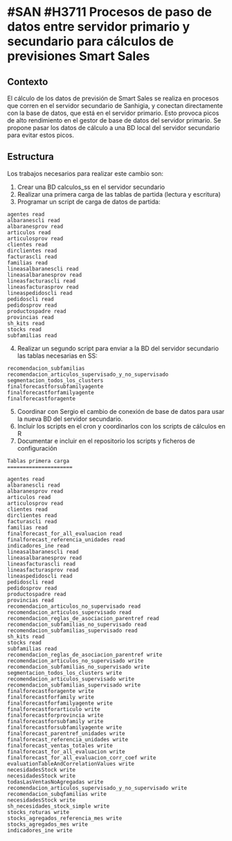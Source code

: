 # #SAN #H3711 Procesos de paso de datos entre servidor primario y secundario para cálculos de previsiones Smart Sales

## Contexto
El cálculo de los datos de previsión de Smart Sales se realiza en procesos que corren en el servidor secundario de Sanhigia, y conectan directamente con la base de datos, que está en el servidor primario. Esto provoca picos de alto rendimiento en el gestor de base de datos del servidor primario.
Se propone pasar los datos de cálculo a una BD local del servidor secundario para evitar estos picos.

## Estructura
 Los trabajos necesarios para realizar este cambio son:
1) Crear una BD calculos_ss en el servidor secundario
2) Realizar una primera carga de las tablas de partida (lectura y escritura)
3) Programar un script de carga de datos de partida:
```
agentes read
albaranescli read
albaranesprov read
articulos read
articulosprov read
clientes read
dirclientes read
facturascli read
familias read
lineasalbaranescli read
lineasalbaranesprov read
lineasfacturascli read
lineasfacturasprov read
lineaspedidoscli read
pedidoscli read
pedidosprov read
productospadre read
provincias read
sh_kits read
stocks read
subfamilias read
```

4) Realizar un segundo script para enviar a la BD del servidor secundario las tablas necesarias en SS:
```
recomendacion_subfamilias
recomendacion_articulos_supervisado_y_no_supervisado
segmentacion_todos_los_clusters
finalforecastforsubfamilyagente
finalforecastforfamilyagente
finalforecastforagente
```

5) Coordinar con Sergio el cambio de conexión de base de datos para usar la nueva BD del servidor secundario.
6) Incluir los scripts en el cron y coordinarlos con los scripts de cálculos en R
7) Documentar e incluir en el repositorio los scripts y ficheros de configuración

```
Tablas primera carga
=====================

agentes read
albaranescli read
albaranesprov read
articulos read
articulosprov read
clientes read
dirclientes read
facturascli read
familias read
finalforecast_for_all_evaluacion read
finalforecast_referencia_unidades read
indicadores_ine read
lineasalbaranescli read
lineasalbaranesprov read
lineasfacturascli read
lineasfacturasprov read
lineaspedidoscli read
pedidoscli read
pedidosprov read
productospadre read
provincias read
recomendacion_articulos_no_supervisado read
recomendacion_articulos_supervisado read
recomendacion_reglas_de_asociacion_parentref read
recomendacion_subfamilias_no_supervisado read
recomendacion_subfamilias_supervisado read
sh_kits read
stocks read
subfamilias read
recomendacion_reglas_de_asociacion_parentref write
recomendacion_articulos_no_supervisado write
recomendacion_subfamilias_no_supervisado write
segmentacion_todos_los_clusters write
recomendacion_articulos_supervisado write
recomendacion_subfamilias_supervisado write
finalforecastforagente write
finalforecastforfamily write
finalforecastforfamilyagente write
finalforecastforarticulo write
finalforecastforprovincia write
finalforecastforsubfamily write
finalforecastforsubfamilyagente write
finalforecast_parentref_unidades write
finalforecast_referencia_unidades write
finalforecast_ventas_totales write
finalforecast_for_all_evaluacion write
finalforecast_for_all_evaluacion_corr_coef write
evaluationTableAndCorrelationValues write
necesidadesStock write
necesidadesStock write
todasLasVentasNoAgregadas write
recomendacion_articulos_supervisado_y_no_supervisado write
recomendacion_subqfamilias write
necesidadesStock write
sh_necesidades_stock_simple write
stocks_roturas write
stocks_agregados_referencia_mes write
stocks_agregados_mes write
indicadores_ine write
```